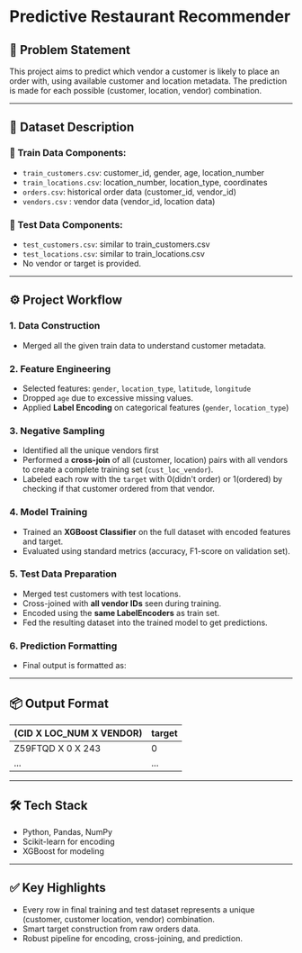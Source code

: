 # Predictive Restaurant Recommender

## 🧠 Problem Statement
This project aims to predict which vendor a customer is likely to place an order with, using available customer and location metadata. The prediction is made for each possible (customer, location, vendor) combination.

---

## 📁 Dataset Description

### 🔹 Train Data Components:
- `train_customers.csv`: customer_id, gender, age, location_number
- `train_locations.csv`: location_number, location_type, coordinates
- `orders.csv`: historical order data (customer_id, vendor_id)
- `vendors.csv` : vendor data (vendor_id, location data)

### 🔹 Test Data Components:
- `test_customers.csv`: similar to train_customers.csv
- `test_locations.csv`: similar to train_locations.csv
- No vendor or target is provided.

---

## ⚙️ Project Workflow

### 1. **Data Construction**
- Merged all the given train data to understand customer metadata.

### 2. **Feature Engineering**
- Selected features: `gender`, `location_type`, `latitude`, `longitude`
- Dropped `age` due to excessive missing values.
- Applied **Label Encoding** on categorical features (`gender`, `location_type`)

### 3. **Negative Sampling**
- Identified all the unique vendors first
- Performed a **cross-join** of all (customer, location) pairs with all vendors to create a complete training set (`cust_loc_vendor`).
- Labeled each row with the `target` with 0(didn't order) or 1(ordered) by checking if that customer ordered from that vendor.

### 4. **Model Training**
- Trained an **XGBoost Classifier** on the full dataset with encoded features and target.
- Evaluated using standard metrics (accuracy, F1-score on validation set).

### 5. **Test Data Preparation**
- Merged test customers with test locations.
- Cross-joined with **all vendor IDs** seen during training.
- Encoded using the **same LabelEncoders** as train set.
- Fed the resulting dataset into the trained model to get predictions.

### 6. **Prediction Formatting**
- Final output is formatted as:

---

## 📦 Output Format

| (CID X LOC_NUM X VENDOR) | target |
|--------------------------|--------|
| Z59FTQD X 0 X 243        | 0      |
| ...                      | ...    |

---

## 🛠️ Tech Stack
- Python, Pandas, NumPy
- Scikit-learn for encoding
- XGBoost for modeling

---

## ✅ Key Highlights
- Every row in final training and test dataset represents a unique (customer, customer location, vendor) combination.
- Smart target construction from raw orders data.
- Robust pipeline for encoding, cross-joining, and prediction.
